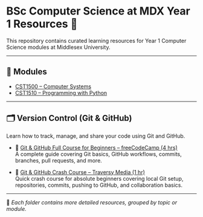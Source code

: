 # BSc Computer Science at MDX Year 1 Resources 📘

This repository contains curated learning resources for Year 1 Computer Science modules at Middlesex University.

---

## 📂 Modules

- [CST1500 – Computer Systems](./CST1500)
- [CST1510 – Programming with Python](./CST1510)

---

## 🗂️ Version Control (Git & GitHub)

Learn how to track, manage, and share your code using Git and GitHub.

- 🔗 [Git & GitHub Full Course for Beginners – freeCodeCamp (4 hrs)](https://youtu.be/RGOj5yH7evk?si=Ih94IDd9N7WA2Ask)  
  A complete guide covering Git basics, GitHub workflows, commits, branches, pull requests, and more.

- 🔗 [Git & GitHub Crash Course – Traversy Media (1 hr)](https://youtu.be/a9u2yZvsqHA?si=uQ_YbszI_lLgTlXW)  
  Quick crash course for absolute beginners covering local Git setup, repositories, commits, pushing to GitHub, and collaboration basics.

---

📌 *Each folder contains more detailed resources, grouped by topic or module.*
